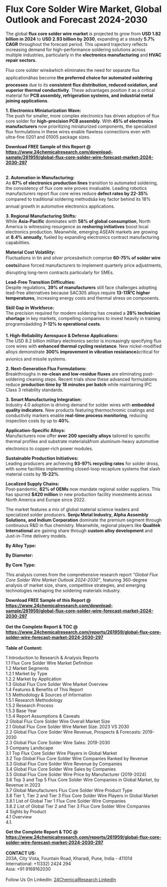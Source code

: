 <h1>Flux Core Solder Wire Market, Global Outlook and Forecast 2024-2030</h1><p>The global <strong>flux core solder wire market</strong> is projected to grow from <strong>USD 1.82 billion in 2024</strong> to <strong>USD 2.93 billion by 2030</strong>, expanding at a steady <strong>5.7% CAGR</strong> throughout the forecast period. This upward trajectory reflects increasing demand for high-performance soldering solutions across multiple industries, particularly in the <strong>electronics manufacturing</strong> and <strong>HVAC repair sectors</strong>.</p><p>Flux core solder wireâwhich eliminates the need for separate flux applicationâhas become <strong>the preferred choice for automated soldering processes</strong> due to its <strong>consistent flux distribution, reduced oxidation, and superior thermal conductivity</strong>. These advantages position it as a critical material for <strong>PCB assembly, refrigeration systems, and industrial metal joining applications</strong>.</p><p><strong>1. Electronics Miniaturization Wave:</strong><br>
The push for smaller, more complex electronics has driven adoption of flux core solder for <strong>high-precision PCB assembly</strong>. With <strong>45% of electronics manufacturers</strong> now prioritizing miniaturized components, the specialized flux formulations in these wires enable flawless connections even with ultra-fine 0201 and 01005 package sizes.</p><div><b>Download FREE Sample of this Report @ 
            <a href="https://www.24chemicalresearch.com/download-sample/261959/global-flux-core-solder-wire-forecast-market-2024-2030-297">
            https://www.24chemicalresearch.com/download-sample/261959/global-flux-core-solder-wire-forecast-market-2024-2030-297</a></b></div><br><p><strong>2. Automation in Manufacturing:</strong><br>
As <strong>67% of electronics production lines</strong> transition to automated soldering, the consistency of flux core wire proves invaluable. Leading robotics manufacturers report flux core wires reduce <strong>defect rates by 22-35%</strong> compared to traditional soldering methodsâa key factor behind its 18% annual growth in automotive electronics applications.</p><p><strong>3. Regional Manufacturing Shifts:</strong><br>
While <strong>Asia-Pacific</strong> dominates with <strong>58% of global consumption</strong>, North America is witnessing resurgence as <strong>reshoring initiatives</strong> boost local electronics production. Meanwhile, emerging ASEAN markets are growing at <strong>8.4% annually</strong>, fueled by expanding electronics contract manufacturing capabilities.</p><p><strong>Material Cost Volatility:</strong><br>
    Fluctuations in tin and silver pricesâwhich comprise <strong>60-75% of solder wire costs</strong>âhave forced manufacturers to implement quarterly price adjustments, disrupting long-term contracts particularly for SMEs.</p><p><strong>Lead-Free Transition Difficulties:</strong><br>
    Despite regulations, <strong>39% of manufacturers</strong> still face challenges adopting lead-free alternatives because SAC305 alloys require <strong>13-17Â°C higher temperatures</strong>, increasing energy costs and thermal stress on components.</p><p><strong>Skill Gap in Workforce:</strong><br>
    The precision required for modern soldering has created a <strong>28% technician shortage</strong> in key markets, compelling companies to invest heavily in training programsâadding <strong>7-12% to operational costs</strong>.</p><p><strong>1. High-Reliability Aerospace &amp; Defense Applications:</strong><br>
The USD 8.2 billion military electronics sector is increasingly specifying flux core wires with <strong>enhanced thermal cycling resistance</strong>. New nickel-modified alloys demonstrate <strong>300% improvement in vibration resistance</strong>âcritical for avionics and missile systems.</p><p><strong>2. Next-Generation Flux Formulations:</strong><br>
Breakthroughs in <strong>no-clean and low-residue fluxes</strong> are eliminating post-soldering cleaning steps. Recent trials show these advanced formulations reduce <strong>production time by 18 minutes per batch</strong> while maintaining IPC Class 3 reliability standards.</p><p><strong>3. Smart Manufacturing Integration:</strong><br>
Industry 4.0 adoption is driving demand for solder wires with <strong>embedded quality indicators</strong>. New products featuring thermochromic coatings and conductivity markers enable <strong>real-time process monitoring</strong>, reducing inspection costs by up to <strong>40%</strong>.</p><p><strong>Application-Specific Alloys:</strong><br>
    Manufacturers now offer <strong>over 200 specialty alloys</strong> tailored to specific thermal profiles and substrate materialsâfrom aluminum-heavy automotive electronics to copper-rich power modules.</p><p><strong>Sustainable Production Initiatives:</strong><br>
    Leading producers are achieving <strong>93-97% recycling rates</strong> for solder dross, with some facilities implementing closed-loop recapture systems that slash material costs by <strong>15-22%</strong>.</p><p><strong>Localized Supply Chains:</strong><br>
    Post-pandemic, <strong>82% of OEMs</strong> now mandate regional solder suppliers. This has spurred <strong>$420 million</strong> in new production facility investments across North America and Europe since 2022.</p><p>The market features a mix of global material science leaders and specialized solder producers. <strong>Senju Metal Industry, Alpha Assembly Solutions, and Indium Corporation</strong> dominate the premium segment through continuous R&amp;D in flux chemistry. Meanwhile, regional players like <strong>Qualitek International</strong> are gaining share through <strong>custom alloy development</strong> and Just-in-Time delivery models.</p><p><strong>By Alloy Type:</strong></p><p><strong>By Diameter:</strong></p><p><strong>By Core Type:</strong></p><p>This analysis comes from the comprehensive research report <em>"Global Flux Core Solder Wire Market Outlook 2024-2030"</em>, featuring 360-degree analysis of market size, share, competitive strategies, and emerging technologies reshaping the soldering materials industry.</p><div><b>Download FREE Sample of this Report @ 
            <a href="https://www.24chemicalresearch.com/download-sample/261959/global-flux-core-solder-wire-forecast-market-2024-2030-297">
            https://www.24chemicalresearch.com/download-sample/261959/global-flux-core-solder-wire-forecast-market-2024-2030-297</a></b></div><br><div><b>Get the Complete Report & TOC @ 
            <a href="https://www.24chemicalresearch.com/reports/261959/global-flux-core-solder-wire-forecast-market-2024-2030-297">
            https://www.24chemicalresearch.com/reports/261959/global-flux-core-solder-wire-forecast-market-2024-2030-297</a></b></div><br>
            <b>Table of Content:</b><p>1 Introduction to Research & Analysis Reports<br />
    1.1 Flux Core Solder Wire Market Definition<br />
    1.2 Market Segments<br />
        1.2.1 Market by Type<br />
        1.2.2 Market by Application<br />
    1.3 Global Flux Core Solder Wire Market Overview<br />
    1.4 Features & Benefits of This Report<br />
    1.5 Methodology & Sources of Information<br />
        1.5.1 Research Methodology<br />
        1.5.2 Research Process<br />
        1.5.3 Base Year<br />
        1.5.4 Report Assumptions & Caveats<br />
2 Global Flux Core Solder Wire Overall Market Size<br />
    2.1 Global Flux Core Solder Wire Market Size: 2023 VS 2030<br />
    2.2 Global Flux Core Solder Wire Revenue, Prospects & Forecasts: 2019-2030<br />
    2.3 Global Flux Core Solder Wire Sales: 2019-2030<br />
3 Company Landscape<br />
    3.1 Top Flux Core Solder Wire Players in Global Market<br />
    3.2 Top Global Flux Core Solder Wire Companies Ranked by Revenue<br />
    3.3 Global Flux Core Solder Wire Revenue by Companies<br />
    3.4 Global Flux Core Solder Wire Sales by Companies<br />
    3.5 Global Flux Core Solder Wire Price by Manufacturer (2019-2024)<br />
    3.6 Top 3 and Top 5 Flux Core Solder Wire Companies in Global Market, by Revenue in 2023<br />
    3.7 Global Manufacturers Flux Core Solder Wire Product Type<br />
    3.8 Tier 1, Tier 2 and Tier 3 Flux Core Solder Wire Players in Global Market<br />
        3.8.1 List of Global Tier 1 Flux Core Solder Wire Companies<br />
        3.8.2 List of Global Tier 2 and Tier 3 Flux Core Solder Wire Companies<br />
4 Sights by Product<br />
    4.1 Overview<br />
        4.1.</p><div><b>Get the Complete Report & TOC @ 
            <a href="https://www.24chemicalresearch.com/reports/261959/global-flux-core-solder-wire-forecast-market-2024-2030-297">
            https://www.24chemicalresearch.com/reports/261959/global-flux-core-solder-wire-forecast-market-2024-2030-297</a></b></div><br><b>CONTACT US:</b><br>
            203A, City Vista, Fountain Road, Kharadi, Pune, India - 411014<br>
            International: +1(332) 2424 294<br>
            Asia: +91 9169162030 <br><br>
            Follow Us On LinkedIn: <a href="https://www.linkedin.com/company/24chemicalresearch/">24ChemicalResearch LinkedIn</a>